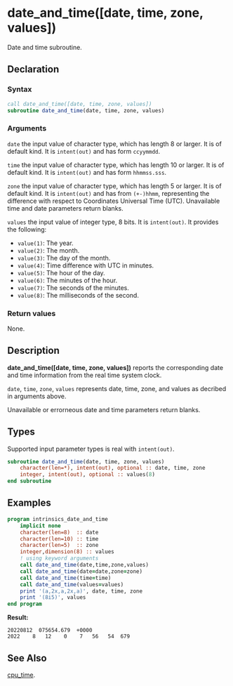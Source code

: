 # date_and_time([date, time, zone, values])

Date and time subroutine.

## Declaration

### Syntax

```fortran
call date_and_time([date, time, zone, values])
subroutine date_and_time(date, time, zone, values)
```

### Arguments

`date` the input value of character type, which has length 8 or larger. It is of
default kind. It is `intent(out)` and has form `ccyymmdd`.

`time` the input value of character type, which has length 10 or larger. It is
of default kind. It is `intent(out)` and has form `hhmmss.sss`. 

`zone` the input value of character type, which has length 5 or larger. It is of
default kind. It is `intent(out)` and has from `(+-)hhmm`, representing the
difference with respect to Coordinates Universal Time (UTC). Unavailable time
and date parameters return blanks.

`values` the input value of integer type, 8 bits. It is `intent(out)`. It provides
the following:

- `value(1)`: The year.
- `value(2)`: The month.
- `value(3)`: The day of the month.
- `value(4)`: Time difference with UTC in minutes.
- `value(5)`: The hour of the day.
- `value(6)`: The minutes of the hour.
- `value(7)`: The seconds of the minutes.
- `value(8)`: The milliseconds of the second.

### Return values

None.

## Description

**date_and_time([date, time, zone, values])** reports the corresponding date
and time information from the real time system clock.

`date`, `time`, `zone`, `values` represents date, time, zone, and values  as
decribed in arguments above.

Unavailable or errorneous date and time parameters return blanks.

## Types

Supported input parameter types is real with `intent(out)`.

```fortran
subroutine date_and_time(date, time, zone, values)
    character(len=*), intent(out), optional :: date, time, zone
	integer, intent(out), optional :: values(8)
end subroutine
```

## Examples

```fortran
program intrinsics_date_and_time
    implicit none
	character(len=8)  :: date
	character(len=10) :: time
	character(len=5)  :: zone
	integer,dimension(8) :: values
	! using keyword arguments
	call date_and_time(date,time,zone,values)
	call date_and_time(date=date,zone=zone)
	call date_and_time(time=time)
	call date_and_time(values=values)
	print '(a,2x,a,2x,a)', date, time, zone
	print '(8i5)', values
end program
```

**Result:**

```
20220812  075654.679  +0000
2022    8   12    0    7   56   54  679
```

## See Also

[cpu_time](cpu_time.md).
